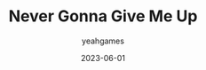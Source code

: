 ---
layout: artifact
type: youtube
yt-video-id: Z7Te1RLiZAc
homedisplay: iframe
title: Never Gonna Give Me Up
date: 2023-06-01
author: yeahgames
categories: [Digital, Video, YouTube]
permalink: /artifacts/view/d/0010
link: https://artifacts.ynwk.org/artifacts/view/d/0010
serial: D0010
submitter: undone
archivist: nnillat
items:
 - yt-1
 - jpg-1
adate: 2022-09-25
description: "A parody of Aidan Kuhn's 'Never Gonna YeeBot Up,' which itself was a parody of Rick Astley's 'Never Gonna Give You Up.'"
location: archive2
status: complete
notes:
---